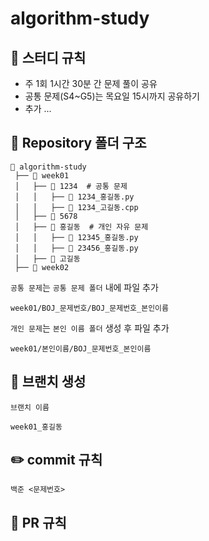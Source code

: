 # algorithm-study
## 📌 스터디 규칙
- 주 1회 1시간 30분 간 문제 풀이 공유
- 공통 문제(S4~G5)는 목요일 15시까지 공유하기
- 추가 ...

## 📁 Repository 폴더 구조
```
📂 algorithm-study
 ├── 📂 week01
 │   ├── 📂 1234  # 공통 문제 
 │   │   ├── 📄 1234_홍길동.py
 │   │   ├── 📄 1234_고길동.cpp
 │   ├── 📂 5678
 │   ├── 📂 홍길동  # 개인 자유 문제
 │   │   ├── 📄 12345_홍길동.py
 │   │   ├── 📄 23456_홍길동.py
 │   ├── 📂 고길동
 ├── 📂 week02
```
`공통 문제`는 `공통 문제 폴더` 내에 파일 추가
```
week01/BOJ_문제번호/BOJ_문제번호_본인이름
```
`개인 문제`는 `본인 이름 폴더` 생성 후 파일 추가
```
week01/본인이름/BOJ_문제번호_본인이름
```

## 🌿 브랜치 생성
`브랜치 이름`

```
week01_홍길동
```

## ✏️ commit 규칙
```
백준 <문제번호>
```
## 🤝 PR 규칙

